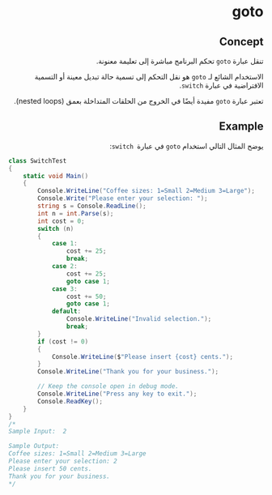 <div dir="rtl">

# goto

## Concept 
تنقل عبارة `goto` تحكم البرنامج مباشرة إلى تعليمة معنونة.

الاستخدام الشائع لـ `goto` هو نقل التحكم إلى تسمية حالة تبديل معينة أو التسمية الافتراضية في عبارة `switch`.

تعتبر عبارة `goto` مفيدة أيضًا في الخروج من الحلقات المتداخلة بعمق (nested loops).
## Example 
يوضح المثال التالي استخدام `goto` في عبارة` switch`:

</div>

```C#
class SwitchTest
{
    static void Main()
    {
        Console.WriteLine("Coffee sizes: 1=Small 2=Medium 3=Large");
        Console.Write("Please enter your selection: ");
        string s = Console.ReadLine();
        int n = int.Parse(s);
        int cost = 0;
        switch (n)
        {
            case 1:
                cost += 25;
                break;
            case 2:
                cost += 25;
                goto case 1;
            case 3:
                cost += 50;
                goto case 1;
            default:
                Console.WriteLine("Invalid selection.");
                break;
        }
        if (cost != 0)
        {
            Console.WriteLine($"Please insert {cost} cents.");
        }
        Console.WriteLine("Thank you for your business.");

        // Keep the console open in debug mode.
        Console.WriteLine("Press any key to exit.");
        Console.ReadKey();
    }
}
/*
Sample Input:  2

Sample Output:
Coffee sizes: 1=Small 2=Medium 3=Large
Please enter your selection: 2
Please insert 50 cents.
Thank you for your business.
*/
```